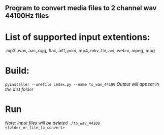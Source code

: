## Program to convert media files to 2 channel wav 44100Hz files

# List of supported input extentions: 
.mp3,.wav,.aac,.ogg,.flac,.aiff,.pcm,.mp4,.mkv,.flv,.avi,.webm,.mpeg,.mpg

# Build:
`pyinstaller --onefile index.py --name to_wav_44100`
*Output will appear in the dist folder*

# Run
*Note: input files will be deleted*
`./to_wav_44100 <folder_or_file_to_convert>`
